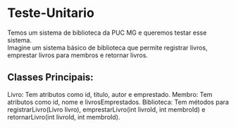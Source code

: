 # Teste-Unitario
Temos um sistema de biblioteca da PUC MG e queremos testar esse sistema.   
Imagine um sistema básico de biblioteca que permite registrar livros, emprestar livros para membros e retornar livros.

## Classes Principais:

Livro: Tem atributos como id, titulo, autor e emprestado.
Membro: Tem atributos como id, nome e livrosEmprestados.
Biblioteca: Tem métodos para registrarLivro(Livro livro), emprestarLivro(int livroId, int membroId) e retornarLivro(int livroId, int membroId).

